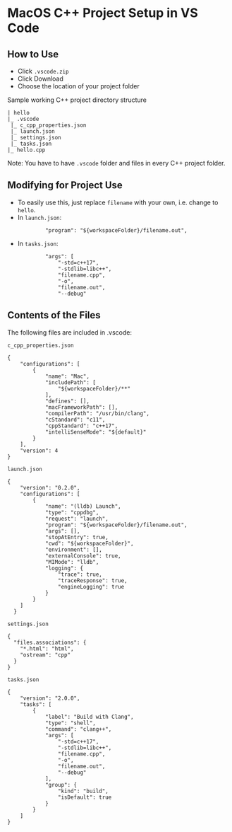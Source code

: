 # MacOS C++ Project Setup in VS Code

## How to Use
- Click `.vscode.zip`
- Click Download
- Choose the location of your project folder

Sample working C++ project directory structure
```
| hello
|_ .vscode
 |_ c_cpp_properties.json
 |_ launch.json 
 |_ settings.json
 |_ tasks.json
|_ hello.cpp
```

Note: You have to have `.vscode` folder and files in every C++ project folder.

## Modifying for Project Use
- To easily use this, just replace `filename` with your own, i.e. change to `hello`.
- In `launch.json`: 
```
            "program": "${workspaceFolder}/filename.out",
```
- In `tasks.json`:
```
            "args": [
                "-std=c++17",
                "-stdlib=libc++",
                "filename.cpp",
                "-o",
                "filename.out",
                "--debug"
```

## Contents of the Files

The following files are included in .vscode:

`c_cpp_properties.json`

```
{
    "configurations": [
        {
            "name": "Mac",
            "includePath": [
                "${workspaceFolder}/**"
            ],
            "defines": [],
            "macFrameworkPath": [],
            "compilerPath": "/usr/bin/clang",
            "cStandard": "c11",
            "cppStandard": "c++17",
            "intelliSenseMode": "${default}"
        }
    ],
    "version": 4
}
```

`launch.json`

```
{
    "version": "0.2.0",
    "configurations": [
        {
            "name": "(lldb) Launch",
            "type": "cppdbg",
            "request": "launch",
            "program": "${workspaceFolder}/filename.out",
            "args": [],
            "stopAtEntry": true,
            "cwd": "${workspaceFolder}",
            "environment": [],
            "externalConsole": true,
            "MIMode": "lldb",
            "logging": {
                "trace": true,
                "traceResponse": true,
                "engineLogging": true
            }
        }
    ]
  }
```

`settings.json`

```
{
  "files.associations": {
    "*.html": "html",
    "ostream": "cpp"
  }
}
```

`tasks.json`

```
{
    "version": "2.0.0",
    "tasks": [
        {
            "label": "Build with Clang",
            "type": "shell",
            "command": "clang++",
            "args": [
                "-std=c++17",
                "-stdlib=libc++",
                "filename.cpp",
                "-o",
                "filename.out",
                "--debug"
            ],
            "group": {
                "kind": "build",
                "isDefault": true
            }
        }
    ]
}
```
